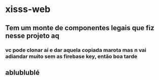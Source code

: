 # xisss-web

## Tem um monte de componentes legais que fiz nesse projeto aq

### vc pode clonar aí e dar aquela copiada marota mas n vai adiandar muito sem as firebase key, então boa tarde

## ablublublé 
